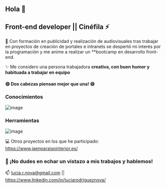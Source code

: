 ## Hola  👋

 ## Front-end developer || Cinéfila ⚡ 

💭 Con formación en publicidad y realización de audiovisuales tras trabajar en proyectos de creación de portales e intranets se despertó mi interés por la programación y me anime a realizar un **bootcamp en desarrollo front-end.

✨ Me considero una persona trabajadora **creativa, con buen humor y habituada a trabajar en equipo**
#### 😄 Dos cabezas piensan mejor que una! 😄

### Conocimientos
![image](https://user-images.githubusercontent.com/81588630/124922309-a8656480-dff9-11eb-8a5c-7e384cffcd8e.png)

### Herramientas
![image](https://user-images.githubusercontent.com/81588630/124922363-b7e4ad80-dff9-11eb-971d-001985ce8867.png)

💻 Otros proyectos en los que he participado: https://www.jaenparaisointerior.es/



### 💬  ¡No dudes en echar un vistazo a mis trabajos y hablemos!

📫  lucia.r.nova@gmail.com || https://www.linkedin.com/in/luciarodrigueznova/










         
